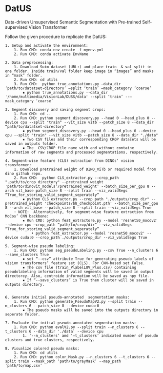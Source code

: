 # DatUS
Data-driven Unsupervised Semantic Segmentation with Pre-trained Self-supervised Vision Transformer

Follow the given procedure to replicate the DatUS:
       
    1. Setup and activate the environment:
        1. Run CMD: conda env create -f myenv.yml
        2. Run CMD: conda activate EnvName
           
    2. Data preprocessing:
        1. Download Suim dataset (URL:) and place train  & val split in one folder. Inside train/val folder keep image in “images” and masks in “mask” folder.
        2. Run CMD: cd utils
        3. Run CMD:  python true_annotations.py –data_dir ‘path/to/datatset-directory’ –split ‘train’ –mask_category ‘coarse’
            ▪ python true_annotations.py --data_dir '/home/multimedia/VisionLab/DUSS/data' --split ‘train’ --–mask_category ‘coarse’

    3. Segment discovery and saving segment crops:
        1. Run CMD: cd ..
        2. Run CMD: python segment_discovery.py --head 0 --head_plus 0 --device cpu --split "train" --vit_size vitb --patch_size 8 --data_dir “path/to/datatset-directory” 
            ▪ python segment_discovery.py --head 0 --head_plus 0 --device cpu --split "train" --vit_size vitb --patch_size 8 --data_dir "./data"
            ▪ Two CSV files and their corresponding CROP datasets will be saved in outputs folder.
            ▪ The  CSV/CROP file name with and without containe information of raw segments and processed segmentations, respectively.
              
    4. Segment-wise feature (CLS) extraction from DINOs’ vision transformer:
        1. Download pretrained weight of DINO_ViTb or required model from dino github repo.
        2. Run CMD:  python CLS_extractor.py --crop_path ".path/to/crop_directory" --pretrained_weight 'path/to/dinovit_models’/pretrained_weight' --batch_size_per_gpu 8 --arch vit_base patch_size 8 --split train --viz_validSegs “True_for_storing_valid_segment_seperately”
            ▪ python CLS_extractor.py --crop_path "./outputs/crop_dir" --pretrained_weight 'checkpoints/b8_checkpoint.pth' --batch_size_per_gpu 8 --arch vit_base --patch_size 8 --split train --viz_validSegs True
        ◦ NOTE:  Alternatively, for segment-wise feature extraction from MoCos’ CNN backbone:
            ▪ Run CMD: python feat_extractore.py --model 'resnet50_mocov2' --device cpu –crop_path “path/to/crop/dir” --viz_validSegs “True_for_storing_valid_segment_seperately”
                • python feat_extractor.py --model 'resnet50_mocov2' --device cuda:0 --crop_path ./outputs/crop_dir --viz_validSegs True
                  
    5. Segment-wise pseudo labeling:
        1. Run CMD: python seg_pseudoLabeling.py --csv True --n_clusters 6 --save_clusters True
            ▪ set “--csv” attribute True for generating pseudo labels of vision transformers’ feature set (CLS). For CNN-based set False.
            ▪ The csv file (train_PlabelLUV_Plus.csv) containing pseudolabeling information of valid segments will be saved in output directorey. Also, centroide information will be saved as npy file.
            ▪ If “--save_clusters” is True then cluster will be saved in outputs directory.


    6. Generate initial pseudo-annotated  segmentation masks:
        1. Run CMD: python generate_PseudoMapV2.py --split train --n_clusters 6 --patch_size 8 --device cuda:0
            ▪ The pseudo masks will be saved into the outputs directory in seperate folder. 
              
    7. Evaluate the initial pseudo-annotated segmentation masks:
        1. Run CMD: python evalV2.py --split train --n_clusters 6 --t_clusters 6 --data_dir './data' --device cpu
            1. ‘--n_clusters’ and ‘—t_clusters’ indicated number of pseudo clusters and true clusters, respectively.
               
    8. Visualize colored pseudo masks:
        1. Run CMD: cd utils
        2. Run CMD: python color_Mask.py --n_clusters 6 --t_clusters 6 --split train --mask_path ‘path/to/grayMask’ --map_path ‘path/to/map.csv’
